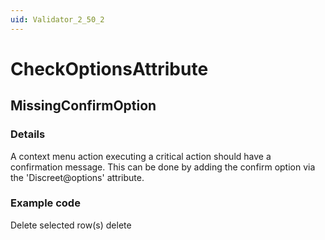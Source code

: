 ```yaml
---
uid: Validator_2_50_2
---
```


# CheckOptionsAttribute

## MissingConfirmOption

<!-- Description, Properties, ... sections are auto-generated. -->
<!-- REPLACE ME AUTO-GENERATION -->

### Details

A context menu action executing a critical action should have a confirmation message.
This can be done by adding the confirm option via the 'Discreet@options' attribute.

### Example code

<Discreet options="confirm:The selected item(s) will be deleted permanently.">
    <Display>Delete selected row(s)</Display>
    <Value>delete</Value>
</Discreet>
